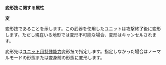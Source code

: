 **変形技に関する属性**

**変**

変形技であることを示します。この武器を使用したユニットは攻撃終了後に変形します。ただし現在いる地形では変形不可能な場合、変形はキャンセルされます。

変形先は[ユニット用特殊能力](ユニット用特殊能力.md)変形技で指定します。指定しなかった場合はノーマルモードの形態または変身前の形態に変形します。
